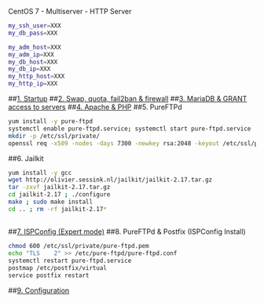CentOS 7 - Multiserver - HTTP Server
```sh
my_ssh_user=XXX
my_db_pass=XXX

my_adm_host=XXX
my_adm_ip=XXX
my_db_host=XXX
my_db_ip=XXX
my_http_host=XXX
my_http_ip=XXX
```
##<a href="https://github.com/Ator9/ISPConfig/blob/master/CentOS_adm.md#1-startup" target="_blank">1. Startup</a>
##<a href="https://github.com/Ator9/ISPConfig/blob/master/CentOS_adm.md#2-swap-quota-fail2ban--firewall" target="_blank">2. Swap, quota, fail2ban & firewall</a>
##<a href="https://github.com/Ator9/ISPConfig/blob/master/CentOS_adm.md#3-mariadb--grant-access-to-servers" target="_blank">3. MariaDB & GRANT access to servers</a>
##<a href="https://github.com/Ator9/ISPConfig/blob/master/CentOS_adm.md#4-apache--php" target="_blank">4. Apache & PHP</a>
##5. PureFTPd
```sh
yum install -y pure-ftpd
systemctl enable pure-ftpd.service; systemctl start pure-ftpd.service
mkdir -p /etc/ssl/private/
openssl req -x509 -nodes -days 7300 -newkey rsa:2048 -keyout /etc/ssl/private/pure-ftpd.pem -out /etc/ssl/private/pure-ftpd.pem

```
##6. Jailkit
```sh
yum install -y gcc
wget http://olivier.sessink.nl/jailkit/jailkit-2.17.tar.gz
tar -zxvf jailkit-2.17.tar.gz
cd jailkit-2.17 ; ./configure
make ; sudo make install
cd .. ; rm -rf jailkit-2.17*

```
##
##<a href="https://github.com/Ator9/ISPConfig/blob/master/CentOS_adm.md#6-ispconfig-expert-mode" target="_blank">7. ISPConfig (Expert mode)</a>
##8. PureFTPd & Postfix (ISPConfig Install)
```sh
chmod 600 /etc/ssl/private/pure-ftpd.pem
echo "TLS    2" >> /etc/pure-ftpd/pure-ftpd.conf
systemctl restart pure-ftpd.service
postmap /etc/postfix/virtual
service postfix restart

```
##<a href="https://github.com/Ator9/ISPConfig/blob/master/CentOS_adm.md#7-configuration" target="_blank">9. Configuration</a>
